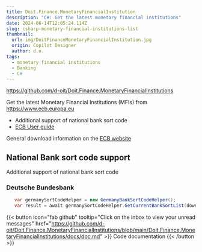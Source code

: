```yaml
---
title: Doit.Finance.MonetaryFinancialInstitution
description: "C#: Get the latest monetary financial institutions"
date: 2024-06-14T12:05:24.114Z
slug: csharp-monetary-financial-institutions-list
thumbnail:
  url: img/DoitFinanceMonetaryFinancialInstitution.jpg
  origin: Copilot Designer
  author: d.o.
tags:
  - monetary financial institutions
  - Banking
  - C#  
---
```


https://github.com/d-oit/Doit.Finance.MonetaryFinancialInstitutions

Get the latest Monetary Financial Institutions (MFIs) from https://www.ecb.europa.eu
- Additional support of national bank sort code
- [ECB User guide](https://www.ecb.europa.eu/stats/financial_corporations/list_of_financial_institutions/html/mfi_userguide.en.html)  

General download information on the  [ECB website](https://www.ecb.europa.eu/stats/financial_corporations/list_of_financial_institutions/html/elegass.en.html)  

## National Bank sort code support
Additional support of national bank sort code

### Deutsche Bundesbank
```csharp
   var germanySortCodeHelper = new GermanyBankSortCodeHelper();
   var result = await germanySortCodeHelper.GetCurrentBankSortList(download: true);
```

{{< button  icon="fab github" tooltip="Click on the inbox to view your unread messages" href="https://github.com/d-oit/Doit.Finance.MonetaryFinancialInstitutions/blob/main/Doit.Finance.MonetaryFinancialInstitutions/docs/doc.md" >}}
    Code documentation
{{< /button >}}
